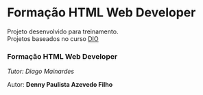 # Formação HTML Web Developer

Projeto desenvolvido para treinamento.  
Projetos baseados no curso [DIO](https://web.dio.me/home)

### Formação HTML Web Developer

_Tutor: Diago Mainardes_

Autor: **Denny Paulista Azevedo Filho**
